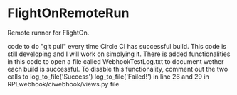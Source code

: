 # FlightOnRemoteRun
Remote runner for FlightOn.


code to do "git pull" every time Circle CI has successful build. 
This code is still developing and I will work on simplying it. 
There is added functionalities in this code to open a file called 
WebhookTestLog.txt to document wether each build is successful. 
To disable this functionality, comment out the two calls to 
log_to_file('Success')
log_to_file('Failed!')
in line 26 and 29 in RPLwebhook/ciwebhook/views.py file